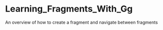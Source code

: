 # Learning_Fragments_With_Gg
An overview of how to create a fragment and navigate between fragments
